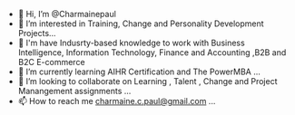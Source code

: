 - 👋 Hi, I’m @Charmainepaul
- 👀 I’m interested in Training, Change and Personality Development Projects...
- 👀 I'm have Indusrty-based knowledge to work with Business Intelligence, Information Technology, Finance and Accounting ,B2B and B2C E-commerce 
- 🌱 I’m currently learning AIHR Certification and The PowerMBA   ...
- 💞️ I’m looking to collaborate on Learning , Talent , Change and Project Manangement assignments ...
- 📫 How to reach me charmaine.c.paul@gmail.com ...

<!---
Charmainepaul/Charmainepaul is a ✨ special ✨ repository because its `README.md` (this file) appears on your GitHub profile.
You can click the Preview link to take a look at your changes.
--->
